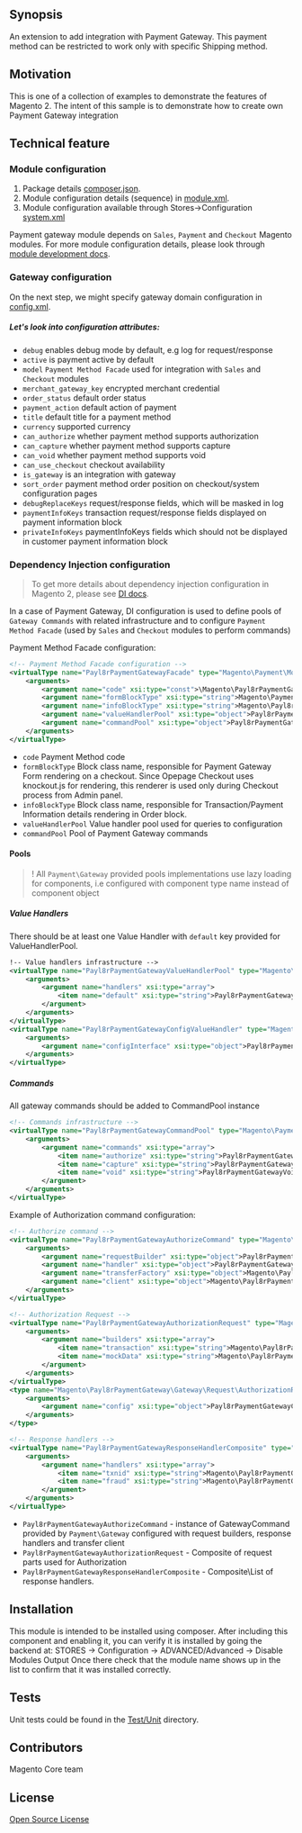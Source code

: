 ## Synopsis
An extension to add integration with Payment Gateway.
This payment method can be restricted to work only with specific Shipping method.

## Motivation
This is one of a collection of examples to demonstrate the features of Magento 2.  The intent of this sample is to demonstrate how to create own Payment Gateway integration

## Technical feature

### Module configuration
1. Package details [composer.json](composer.json).
2. Module configuration details (sequence) in [module.xml](etc/module.xml).
3. Module configuration available through Stores->Configuration [system.xml](etc/adminhtml/system.xml)

Payment gateway module depends on `Sales`, `Payment` and `Checkout` Magento modules.
For more module configuration details, please look through [module development docs](http://devdocs.magento.com/guides/v2.0/extension-dev-guide/module-load-order.html).

### Gateway configuration
On the next step, we might specify gateway domain configuration in [config.xml](etc/config.xml).

##### Let's look into configuration attributes:
 * <code>debug</code> enables debug mode by default, e.g log for request/response
 * <code>active</code> is payment active by default
 * <code>model</code> `Payment Method Facade` used for integration with `Sales` and `Checkout` modules
 * <code>merchant_gateway_key</code> encrypted merchant credential
 * <code>order_status</code> default order status
 * <code>payment_action</code> default action of payment
 * <code>title</code> default title for a payment method
 * <code>currency</code> supported currency
 * <code>can_authorize</code> whether payment method supports authorization
 * <code>can_capture</code> whether payment method supports capture
 * <code>can_void</code> whether payment method supports void
 * <code>can_use_checkout</code> checkout availability
 * <code>is_gateway</code> is an integration with gateway
 * <code>sort_order</code> payment method order position on checkout/system configuration pages
 * <code>debugReplaceKeys</code> request/response fields, which will be masked in log
 * <code>paymentInfoKeys</code> transaction request/response fields displayed on payment information block
 * <code>privateInfoKeys</code> paymentInfoKeys fields which should not be displayed in customer payment information block

### Dependency Injection configuration
> To get more details about dependency injection configuration in Magento 2, please see [DI docs](http://devdocs.magento.com/guides/v2.0/extension-dev-guide/depend-inj.html).

In a case of Payment Gateway, DI configuration is used to define pools of `Gateway Commands` with related infrastructure and to configure `Payment Method Facade` (used by `Sales` and `Checkout` modules to perform commands)

Payment Method Facade configuration:
```xml
<!-- Payment Method Facade configuration -->
<virtualType name="Payl8rPaymentGatewayFacade" type="Magento\Payment\Model\Method\Adapter">
    <arguments>
        <argument name="code" xsi:type="const">\Magento\Payl8rPaymentGateway\Model\Ui\ConfigProvider::CODE</argument>
        <argument name="formBlockType" xsi:type="string">Magento\Payment\Block\Form</argument>
        <argument name="infoBlockType" xsi:type="string">Magento\Payl8rPaymentGateway\Block\Info</argument>
        <argument name="valueHandlerPool" xsi:type="object">Payl8rPaymentGatewayValueHandlerPool</argument>
        <argument name="commandPool" xsi:type="object">Payl8rPaymentGatewayCommandPool</argument>
    </arguments>
</virtualType>
```
 * <code>code</code> Payment Method code
 * <code>formBlockType</code> Block class name, responsible for Payment Gateway Form rendering on a checkout.
  Since Opepage Checkout uses knockout.js for rendering, this renderer is used only during Checkout process from Admin panel.
 * <code>infoBlockType</code> Block class name, responsible for Transaction/Payment Information details rendering in Order block.
 * <code>valueHandlerPool</code> Value handler pool used for queries to configuration
 * <code>commandPool</code> Pool of Payment Gateway commands


#### Pools
> ! All `Payment\Gateway` provided pools implementations use lazy loading for components, i.e configured with component type name instead of component object

##### Value Handlers
There should be at least one Value Handler with `default` key provided for ValueHandlerPool.

```xml
!-- Value handlers infrastructure -->
<virtualType name="Payl8rPaymentGatewayValueHandlerPool" type="Magento\Payment\Gateway\Config\ValueHandlerPool">
    <arguments>
        <argument name="handlers" xsi:type="array">
            <item name="default" xsi:type="string">Payl8rPaymentGatewayConfigValueHandler</item>
        </argument>
    </arguments>
</virtualType>
<virtualType name="Payl8rPaymentGatewayConfigValueHandler" type="Magento\Payment\Gateway\Config\ConfigValueHandler">
    <arguments>
        <argument name="configInterface" xsi:type="object">Payl8rPaymentGatewayConfig</argument>
    </arguments>
</virtualType>
```

##### Commands
All gateway commands should be added to CommandPool instance
```xml
<!-- Commands infrastructure -->
<virtualType name="Payl8rPaymentGatewayCommandPool" type="Magento\Payment\Gateway\Command\CommandPool">
    <arguments>
        <argument name="commands" xsi:type="array">
            <item name="authorize" xsi:type="string">Payl8rPaymentGatewayAuthorizeCommand</item>
            <item name="capture" xsi:type="string">Payl8rPaymentGatewayCaptureCommand</item>
            <item name="void" xsi:type="string">Payl8rPaymentGatewayVoidCommand</item>
        </argument>
    </arguments>
</virtualType>
```

Example of Authorization command configuration:
```xml
<!-- Authorize command -->
<virtualType name="Payl8rPaymentGatewayAuthorizeCommand" type="Magento\Payment\Gateway\Command\GatewayCommand">
    <arguments>
        <argument name="requestBuilder" xsi:type="object">Payl8rPaymentGatewayAuthorizationRequest</argument>
        <argument name="handler" xsi:type="object">Payl8rPaymentGatewayResponseHandlerComposite</argument>
        <argument name="transferFactory" xsi:type="object">Magento\Payl8rPaymentGateway\Gateway\Http\TransferFactory</argument>
        <argument name="client" xsi:type="object">Magento\Payl8rPaymentGateway\Gateway\Http\Client\ClientMock</argument>
    </arguments>
</virtualType>

<!-- Authorization Request -->
<virtualType name="Payl8rPaymentGatewayAuthorizationRequest" type="Magento\Payment\Gateway\Request\BuilderComposite">
    <arguments>
        <argument name="builders" xsi:type="array">
            <item name="transaction" xsi:type="string">Magento\Payl8rPaymentGateway\Gateway\Request\AuthorizationRequest</item>
            <item name="mockData" xsi:type="string">Magento\Payl8rPaymentGateway\Gateway\Request\MockDataRequest</item>
        </argument>
    </arguments>
</virtualType>
<type name="Magento\Payl8rPaymentGateway\Gateway\Request\AuthorizationRequest">
    <arguments>
        <argument name="config" xsi:type="object">Payl8rPaymentGatewayConfig</argument>
    </arguments>
</type>

<!-- Response handlers -->
<virtualType name="Payl8rPaymentGatewayResponseHandlerComposite" type="Magento\Payment\Gateway\Response\HandlerChain">
    <arguments>
        <argument name="handlers" xsi:type="array">
            <item name="txnid" xsi:type="string">Magento\Payl8rPaymentGateway\Gateway\Response\TxnIdHandler</item>
            <item name="fraud" xsi:type="string">Magento\Payl8rPaymentGateway\Gateway\Response\FraudHandler</item>
        </argument>
    </arguments>
</virtualType>
```
* `Payl8rPaymentGatewayAuthorizeCommand` - instance of GatewayCommand provided by `Payment\Gateway` configured with request builders, response handlers and transfer client
* `Payl8rPaymentGatewayAuthorizationRequest` - Composite of request parts used for Authorization
* `Payl8rPaymentGatewayResponseHandlerComposite` - Composite\List of response handlers.

## Installation
This module is intended to be installed using composer.  After including this component and enabling it, you can verify it is installed by going the backend at:
STORES -> Configuration -> ADVANCED/Advanced ->  Disable Modules Output
Once there check that the module name shows up in the list to confirm that it was installed correctly.

## Tests
Unit tests could be found in the [Test/Unit](Test/Unit) directory.

## Contributors
Magento Core team

## License
[Open Source License](LICENSE.txt)